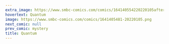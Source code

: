 ```yaml
---
extra_image: https://www.smbc-comics.com/comics/164140554220220105after.png
hovertext: Quantum
image: https://www.smbc-comics.com/comics/1641405481-20220105.png
next_comic: null
prev_comic: mystery
title: Quantum
---
```


